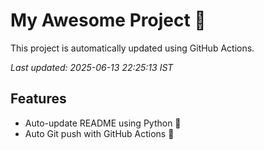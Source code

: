 # My Awesome Project 🚀

This project is automatically updated using GitHub Actions.

_Last updated: 2025-06-13 22:25:13 IST_

## Features
- Auto-update README using Python 🐍
- Auto Git push with GitHub Actions 🤖
